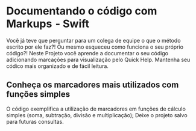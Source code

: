 # Documentando o código com Markups  - Swift

Você já teve que perguntar para um colega de equipe o que o método escrito por ele faz?! Ou mesmo esqueceu como funciona o seu próprio código?!
Neste Projeto você aprende a documentar o seu código adicionando marcações para visualização pelo Quick Help.
Mantenha seu códico mais organizado e de fácil leitura.

## Conheça os marcadores mais utilizados com funções simples
O código exemplifica a utilização de marcadores em funções de cálculo simples (soma, subtração, divisão e multiplicação);
Deixe o projeto salvo para futuras consultas.

